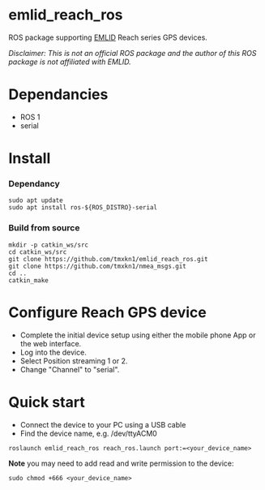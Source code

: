 # emlid_reach_ros
ROS package supporting [EMLID](https://emlid.com/) Reach series GPS devices.

*Disclaimer: This is not an official ROS package and the author of this ROS package is not affiliated with EMLID.*

# Dependancies
- ROS 1
- serial

# Install

### Dependancy
```
sudo apt update
sudo apt install ros-${ROS_DISTRO}-serial
```

### Build from source
```
mkdir -p catkin_ws/src
cd catkin_ws/src
git clone https://github.com/tmxkn1/emlid_reach_ros.git
git clone https://github.com/tmxkn1/nmea_msgs.git
cd ..
catkin_make
```

# Configure Reach GPS device
- Complete the initial device setup using either the mobile phone App or the web interface.
- Log into the device.
- Select Position streaming 1 or 2.
- Change "Channel" to "serial".

# Quick start
- Connect the device to your PC using a USB cable
- Find the device name, e.g. /dev/ttyACM0
```
roslaunch emlid_reach_ros reach_ros.launch port:=<your_device_name>
```

**Note** you may need to add read and write permission to the device:
```
sudo chmod +666 <your_device_name>
```
